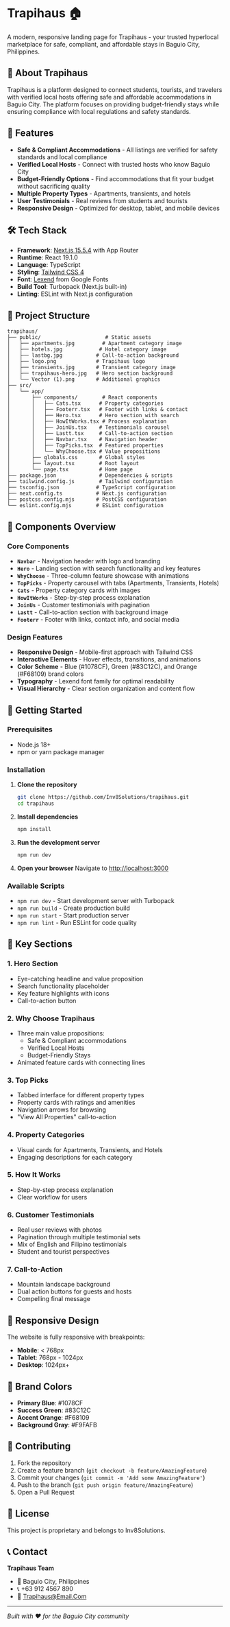 # Trapihaus 🏠

A modern, responsive landing page for Trapihaus - your trusted hyperlocal marketplace for safe, compliant, and affordable stays in Baguio City, Philippines.

## 🌟 About Trapihaus

Trapihaus is a platform designed to connect students, tourists, and travelers with verified local hosts offering safe and affordable accommodations in Baguio City. The platform focuses on providing budget-friendly stays while ensuring compliance with local regulations and safety standards.

## 🚀 Features

- **Safe & Compliant Accommodations** - All listings are verified for safety standards and local compliance
- **Verified Local Hosts** - Connect with trusted hosts who know Baguio City
- **Budget-Friendly Options** - Find accommodations that fit your budget without sacrificing quality
- **Multiple Property Types** - Apartments, transients, and hotels
- **User Testimonials** - Real reviews from students and tourists
- **Responsive Design** - Optimized for desktop, tablet, and mobile devices

## 🛠️ Tech Stack

- **Framework**: [Next.js 15.5.4](https://nextjs.org/) with App Router
- **Runtime**: React 19.1.0
- **Language**: TypeScript
- **Styling**: [Tailwind CSS 4](https://tailwindcss.com/)
- **Font**: [Lexend](https://fonts.google.com/specimen/Lexend) from Google Fonts
- **Build Tool**: Turbopack (Next.js built-in)
- **Linting**: ESLint with Next.js configuration

## 📁 Project Structure

```
trapihaus/
├── public/                     # Static assets
│   ├── apartments.jpg         # Apartment category image
│   ├── hotels.jpg            # Hotel category image
│   ├── lastbg.jpg           # Call-to-action background
│   ├── logo.png             # Trapihaus logo
│   ├── transients.jpg       # Transient category image
│   ├── trapihaus-hero.jpg   # Hero section background
│   └── Vector (1).png       # Additional graphics
├── src/
│   └── app/
│       ├── components/        # React components
│       │   ├── Cats.tsx      # Property categories
│       │   ├── Footerr.tsx   # Footer with links & contact
│       │   ├── Hero.tsx      # Hero section with search
│       │   ├── HowItWorks.tsx # Process explanation
│       │   ├── JoinUs.tsx    # Testimonials carousel
│       │   ├── Lastt.tsx     # Call-to-action section
│       │   ├── Navbar.tsx    # Navigation header
│       │   ├── TopPicks.tsx  # Featured properties
│       │   └── WhyChoose.tsx # Value propositions
│       ├── globals.css       # Global styles
│       ├── layout.tsx        # Root layout
│       └── page.tsx          # Home page
├── package.json              # Dependencies & scripts
├── tailwind.config.js        # Tailwind configuration
├── tsconfig.json            # TypeScript configuration
├── next.config.ts           # Next.js configuration
├── postcss.config.mjs       # PostCSS configuration
└── eslint.config.mjs        # ESLint configuration
```

## 🎨 Components Overview

### Core Components

- **`Navbar`** - Navigation header with logo and branding
- **`Hero`** - Landing section with search functionality and key features
- **`WhyChoose`** - Three-column feature showcase with animations
- **`TopPicks`** - Property carousel with tabs (Apartments, Transients, Hotels)
- **`Cats`** - Property category cards with images
- **`HowItWorks`** - Step-by-step process explanation
- **`JoinUs`** - Customer testimonials with pagination
- **`Lastt`** - Call-to-action section with background image
- **`Footerr`** - Footer with links, contact info, and social media

### Design Features

- **Responsive Design** - Mobile-first approach with Tailwind CSS
- **Interactive Elements** - Hover effects, transitions, and animations
- **Color Scheme** - Blue (#1078CF), Green (#83C12C), and Orange (#F68109) brand colors
- **Typography** - Lexend font family for optimal readability
- **Visual Hierarchy** - Clear section organization and content flow

## 🚀 Getting Started

### Prerequisites

- Node.js 18+ 
- npm or yarn package manager

### Installation

1. **Clone the repository**
   ```bash
   git clone https://github.com/Inv8Solutions/trapihaus.git
   cd trapihaus
   ```

2. **Install dependencies**
   ```bash
   npm install
   ```

3. **Run the development server**
   ```bash
   npm run dev
   ```

4. **Open your browser**
   Navigate to [http://localhost:3000](http://localhost:3000)

### Available Scripts

- `npm run dev` - Start development server with Turbopack
- `npm run build` - Create production build
- `npm run start` - Start production server
- `npm run lint` - Run ESLint for code quality

## 🎯 Key Sections

### 1. Hero Section
- Eye-catching headline and value proposition
- Search functionality placeholder
- Key feature highlights with icons
- Call-to-action button

### 2. Why Choose Trapihaus
- Three main value propositions:
  - Safe & Compliant accommodations
  - Verified Local Hosts
  - Budget-Friendly Stays
- Animated feature cards with connecting lines

### 3. Top Picks
- Tabbed interface for different property types
- Property cards with ratings and amenities
- Navigation arrows for browsing
- "View All Properties" call-to-action

### 4. Property Categories
- Visual cards for Apartments, Transients, and Hotels
- Engaging descriptions for each category

### 5. How It Works
- Step-by-step process explanation
- Clear workflow for users

### 6. Customer Testimonials
- Real user reviews with photos
- Pagination through multiple testimonial sets
- Mix of English and Filipino testimonials
- Student and tourist perspectives

### 7. Call-to-Action
- Mountain landscape background
- Dual action buttons for guests and hosts
- Compelling final message

## 📱 Responsive Design

The website is fully responsive with breakpoints:
- **Mobile**: < 768px
- **Tablet**: 768px - 1024px  
- **Desktop**: 1024px+

## 🎨 Brand Colors

- **Primary Blue**: #1078CF
- **Success Green**: #83C12C
- **Accent Orange**: #F68109
- **Background Gray**: #F9FAFB

## 🤝 Contributing

1. Fork the repository
2. Create a feature branch (`git checkout -b feature/AmazingFeature`)
3. Commit your changes (`git commit -m 'Add some AmazingFeature'`)
4. Push to the branch (`git push origin feature/AmazingFeature`)
5. Open a Pull Request

## 📄 License

This project is proprietary and belongs to Inv8Solutions.

## 📞 Contact

**Trapihaus Team**
- 📍 Baguio City, Philippines
- 📞 +63 912 4567 890
- 📧 Trapihaus@Email.Com

---

*Built with ❤️ for the Baguio City community*